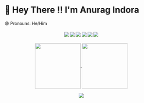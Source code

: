 # :wave: Hey There !! I'm Anurag Indora
😄 Pronouns: He/Him

<h4 align="center">
<img src="https://readme-components.vercel.app/api?component=logo&logo=R&text=false&animation=spin&fill=black&textfill=bface6&">
<img src="https://readme-components.vercel.app/api?component=logo&logo=c&text=false&animation=spin&fill=black&textfill=bface6&">
<img src="https://readme-components.vercel.app/api?component=logo&logo=python&text=false&animation=spin&fill=black&textfill=bface6&">
<img src="https://readme-components.vercel.app/api?component=logo&logo=neovim&text=false&animation=spin&fill=black&textfill=bface6&">
<img src="https://readme-components.vercel.app/api?component=logo&logo=linux&text=false&animation=spin&fill=black&textfill=bface6&">
<img src="https://readme-components.vercel.app/api?component=logo&logo=cplusplus&text=false&animation=spin&fill=black&textfill=bface6&">

</h4>

<p align="center">
  <a href="https://github.com/anurag0167">
    <img align="center"
         height="150em"
         src="https://github-readme-stats.vercel.app/api?username=anurag0167&show_icons=true&include_all_commits=true&count_private=true&theme=apprentice&hide_border=true&bg_color=0D1117" />
  </a>
    
  <a href="https://github.com/anurag0167">
    <img align="center"
         height="150em"
         src="https://github-readme-stats.vercel.app/api/top-langs?username=anurag0167&show_icons=true&include_all_commits=true&count_private=true&theme=apprentice&hide_border=true&bg_color=0D1117&layout=compact" />
  </a>
</p>

<p align="center">
  <a href="https://github.com/anurag0167">
    <img
      align="center"
      src="https://github-profile-trophy.vercel.app/?username=anurag0167&theme=onedark&no-frame=true&row=1&&margin-w=20&no-bg=true"/>
  </a>
</p>
